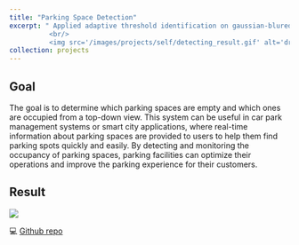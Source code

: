 ```yaml
---
title: "Parking Space Detection"
excerpt: " Applied adaptive threshold identification on gaussian-blured image with self-annotated rectangle
          <br/>
          <img src='/images/projects/self/detecting_result.gif' alt='drifting architecture gif'>"
collection: projects
---
```


## Goal

The goal is to determine which parking spaces are empty and which ones are occupied from a top-down view. This system can be useful in car park management systems or smart city applications, where real-time information about parking spaces are provided to users to help them find parking spots quickly and easily. By detecting and monitoring the occupancy of parking spaces, parking facilities can optimize their operations and improve the parking experience for their customers.

## Result


<img src='/images/projects/self/detecting_result.gif'>

:computer: [Github repo](https://github.com/yi-cheng-liu/park_space_detection)

